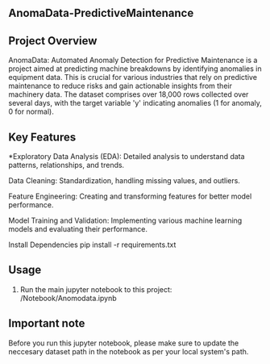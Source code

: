 ## AnomaData-PredictiveMaintenance
## Project Overview
AnomaData: Automated Anomaly Detection for Predictive Maintenance is a project aimed at predicting machine breakdowns by identifying anomalies in equipment data. This is crucial for various industries that rely on predictive maintenance to reduce risks and gain actionable insights from their machinery data. The dataset comprises over 18,000 rows collected over several days, with the target variable 'y' indicating anomalies (1 for anomaly, 0 for normal).

## Key Features
 *Exploratory Data Analysis (EDA): 
  Detailed analysis to understand data patterns, relationships, and trends.

 Data Cleaning: 
  Standardization, handling missing values, and outliers.

 Feature Engineering: 
  Creating and transforming features for better model performance.

 Model Training and Validation: 
  Implementing various machine learning models and evaluating their performance.

 Install Dependencies
  pip install -r requirements.txt

## Usage
1. Run the main jupyter notebook to this project:
       /Notebook/Anomodata.ipynb
   
## Important note
Before you run this jupyter notebook, please make sure to update the neccesary dataset path in the notebook as per your local system's path.
   
